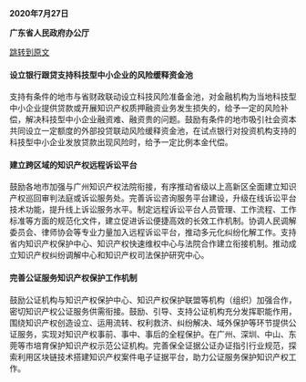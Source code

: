 **2020年7月27日**

**广东省人民政府办公厅**

[跳转到原文](https://www.gd.gov.cn/zwgk/gongbao/2020/22/content/post_3366892.html)

#### 设立银行跟贷支持科技型中小企业的风险缓释资金池

支持有条件的地市与省财政联动设立科技风险准备金池，对金融机构为当地科技型中小企业提供贷款或开展知识产权质押融资业务发生损失的，给予一定的风险补偿，解决科技型中小企业融资难、融资贵的问题。鼓励有条件的地市吸引社会资本共同设立一定额度的外部投贷联动风险缓释资金池，在试点银行对投资机构支持的科技型中小企业发放贷款出现风险时，给予一定比例本金代偿。

#### 建立跨区域的知识产权远程诉讼平台

鼓励各地市加强与广州知识产权法院衔接，有序推动省级以上高新区全面建立知识产权巡回审判法庭或诉讼服务处。完善诉讼咨询服务平台建设，升级在线诉讼平台技术功能，提升线上诉讼服务水平。制定远程诉讼平台人员管理、工作流程、工作标准等方面的规范化文件，建立促进诉讼便捷高效的长效工作机制。协调人民调解委员会、律师协会等专业力量加入远程诉讼平台，推动多元化纠纷化解工作。支持省内知识产权保护中心、知识产权快速维权中心与法院合作建立衔接机制。推动成立知识产权纠纷调解中心和知识产权司法保护研究中心。

#### 完善公证服务知识产权保护工作机制

鼓励公证机构与知识产权保护中心、知识产权保护联盟等机构（组织）加强合作，密切知识产权公证服务供需衔接。鼓励、引导、支持公证机构充分发挥职能作用，围绕知识产权创造设立、运用流转、权利救济、纠纷解决、域外保护等环节提供公证服务，实现对知识产权事前、事中、事后的全程保护。在广州、深圳、中山、东莞等市培育保护知识产权示范公证机构。完善保全证据公证办证指引行业规范，探索利用区块链技术搭建知识产权案件电子证据平台，助力公证服务保护知识产权工作。
